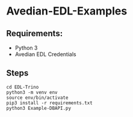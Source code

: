 # Avedian-EDL-Examples

## Requirements:
- Python 3
- Avedian EDL Credentials

## Steps
```
cd EDL-Trino
python3 -m venv env
source env/bin/activate
pip3 install -r requirements.txt
python3 Example-DBAPI.py
```
